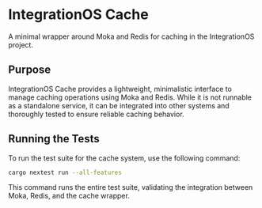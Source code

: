 # IntegrationOS Cache

A minimal wrapper around Moka and Redis for caching in the IntegrationOS project.

## Purpose

IntegrationOS Cache provides a lightweight, minimalistic interface to manage caching operations using Moka and Redis. While it is not runnable as a standalone service, it can be integrated into other systems and thoroughly tested to ensure reliable caching behavior.

## Running the Tests

To run the test suite for the cache system, use the following command:

```bash
cargo nextest run --all-features
```

This command runs the entire test suite, validating the integration between Moka, Redis, and the cache wrapper.
